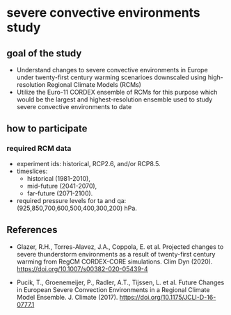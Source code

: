 # severe convective environments study

## goal of the study

* Understand changes to severe convective environments in Europe under twenty-first century warming scenarioes downscaled using high-resolution Regional Climate Models (RCMs)
* Utilize the Euro-11 CORDEX ensemble of RCMs for this purpose which would be the largest and highest-resolution ensemble used to study severe convective environments to date

## how to participate

### required RCM data

* experiment ids: historical, RCP2.6, and/or RCP8.5. 
* timeslices:
  * historical (1981-2010), 
  * mid-future (2041-2070), 
  * far-future (2071-2100). 
* required pressure levels for ta and qa: (925,850,700,600,500,400,300,200) hPa.


## References

* Glazer, R.H., Torres-Alavez, J.A., Coppola, E. et al. Projected changes to severe thunderstorm environments as a result of twenty-first century warming from RegCM CORDEX-CORE simulations. Clim Dyn (2020). https://doi.org/10.1007/s00382-020-05439-4

* Pucik, T., Groenemeijer, P., Radler, A.T., Tijssen, L. et al. Future Changes in European Severe Convection Environments in a Regional Climate Model Ensemble. J. Climate (2017). 
https://doi.org/10.1175/JCLI-D-16-0777.1
